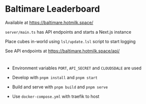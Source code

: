 # Baltimare Leaderboard

Available at https://baltimare.hotmilk.space/

`server/main.ts` has API endpoints and starts a Next.js instance

Place cubes in-world using `lsl/update.lsl` script to start logging

See API endpoints at https://baltimare.hotmilk.space/api/

#

-   Environment variables `PORT`, `API_SECRET` and `CLOUDSDALE` are used

-   Develop with `pnpm install` and `pnpm start`

-   Build and serve with `pnpm build` and `pnpm serve`

-   Use `docker-compose.yml` with traefik to host
